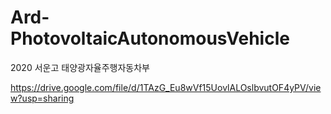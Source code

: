 # Ard-PhotovoltaicAutonomousVehicle
2020 서운고 태양광자율주행자동차부

https://drive.google.com/file/d/1TAzG_Eu8wVf15UovlALOslbvutOF4yPV/view?usp=sharing
